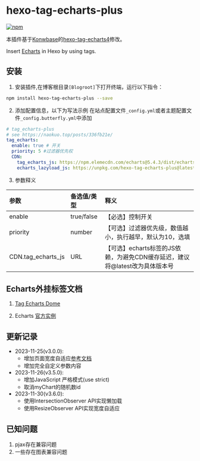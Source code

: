 # hexo-tag-echarts-plus

[![npm](https://unpkg.com/hexo-tag-echarts-plus@3.6.3/lib/assets/hexo-tag-echarts-plus.svg)]() 

本插件基于[Konwbase](https://github.com/knowiki)的[hexo-tag-echarts4](https://github.com/knowiki/hexo-tag-echarts4)修改。

Insert [Echarts](https://echarts.apache.org/handbook/zh/get-started/) in Hexo by using tags.

## 安装

1. 安装插件,在博客根目录`[Blogroot]`下打开终端，运行以下指令：

```bash
npm install hexo-tag-echarts-plus --save
```

2. 添加配置信息，以下为写法示例
  在站点配置文件`_config.yml`或者主题配置文件`_config.butterfly.yml`中添加

```yaml
# tag_echarts-plus
# see https://naokuo.top/posts/336fb21e/
tag_echarts:
  enable: true # 开关
  priority: 5 #过滤器优先权
  CDN:
    tag_echarts_js: https://npm.elemecdn.com/echarts@5.4.3/dist/echarts.min.js
    echarts_lazyload_js: https://unpkg.com/hexo-tag-echarts-plus@latest/lib/scripts/naokuo_package.js
```

3. 参数释义

  |参数|备选值/类型|释义|
  |:--|:--|:--|
  |enable|true/false|【必选】控制开关|
  |priority|number|【可选】过滤器优先级，数值越小，执行越早，默认为10，选填|
  |CDN.tag_echarts_js|URL|【可选】echarts标签的JS依赖，为避免CDN缓存延迟，建议将@latest改为具体版本号|

## Echarts外挂标签文档
1. [Tag Echarts Dome](https://naokuo.top/posts/336fb21e/)

2. Echarts [官方实例](https://echarts.apache.org/handbook/zh/get-started/)

## 更新记录
- 2023-11-25(v3.0.0):
  - 增加页面宽度自适应[参考文档](https://juejin.cn/post/6976483868689825805)
  - 增加完全自定义参数内容
- 2023-11-26(v3.5.0):
  - 增加JavaScript 严格模式(use strict)
  - 取消myChart的随机数id
- 2023-11-30(v3.6.0):
  - 使用IntersectionObserver API实现懒加载
  - 使用ResizeObserver API实现宽度自适应
  
## 已知问题
1. pjax存在兼容问题
2. 一些存在图表兼容问题